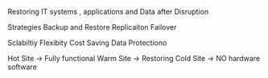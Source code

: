 Restoring IT systems , applications and Data after 
Disruption

Strategies
Backup and Restore
Replicaiton
Failover


Sclabiltiy
Flexibity 
Cost Saving 
Data Protectiono


Hot Site -> Fully functional
Warm Site -> Restoring 
Cold Site -> NO hardware software  
